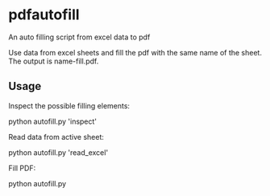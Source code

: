 # pdfautofill
An auto filling script from excel data to pdf

Use data from excel sheets and fill the pdf with the same name of the sheet. The output is name-fill.pdf.

## Usage
Inspect the possible filling elements:

   python autofill.py 'inspect' <pdf path>
  
Read data from active sheet:
   
   python autofill.py 'read_excel' <excel path>

Fill PDF:
   
   python autofill.py <excel path>
